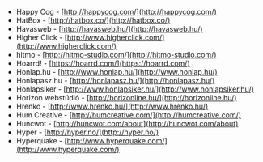  * Happy Cog - [http://happycog.com/](http://happycog.com/)
 * HatBox - [http://hatbox.co/](http://hatbox.co/)
 * Havasweb - [http://havasweb.hu/](http://havasweb.hu/)
 * Higher Click - [http://www.higherclick.com/](http://www.higherclick.com/)
 * hitmo - [http://hitmo-studio.com/](http://hitmo-studio.com/)
 * Hoarrd! - [https://hoarrd.com/](https://hoarrd.com/)
 * Honlap.hu - [http://www.honlap.hu/](http://www.honlap.hu/)
 * Honlapasz.hu - [http://honlapasz.hu/](http://honlapasz.hu/)
 * Honlapsiker - [http://www.honlapsiker.hu/](http://www.honlapsiker.hu/)
 * Horizon webstúdió - [http://horizonline.hu/](http://horizonline.hu/)
 * Hrenko - [http://www.hrenko.hu/](http://www.hrenko.hu/)
 * Hum Creative - [http://humcreative.com/](http://humcreative.com/)
 * Huncwot - [http://huncwot.com/about](http://huncwot.com/about)
 * Hyper - [http://hyper.no/](http://hyper.no/)
 * Hyperquake - [http://www.hyperquake.com/](http://www.hyperquake.com/)